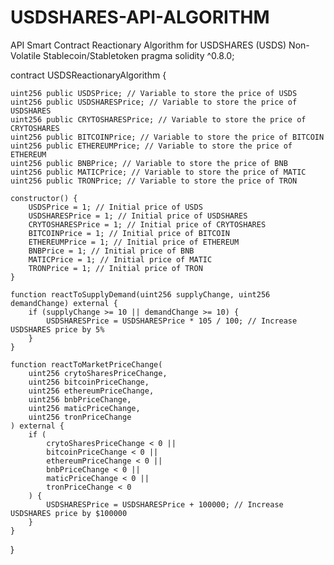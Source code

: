 # USDSHARES-API-ALGORITHM
API Smart Contract Reactionary Algorithm for USDSHARES (USDS) Non-Volatile Stablecoin/Stabletoken
pragma solidity ^0.8.0;

contract USDSReactionaryAlgorithm {
    
    uint256 public USDSPrice; // Variable to store the price of USDS
    uint256 public USDSHARESPrice; // Variable to store the price of USDSHARES
    uint256 public CRYTOSHARESPrice; // Variable to store the price of CRYTOSHARES
    uint256 public BITCOINPrice; // Variable to store the price of BITCOIN
    uint256 public ETHEREUMPrice; // Variable to store the price of ETHEREUM
    uint256 public BNBPrice; // Variable to store the price of BNB
    uint256 public MATICPrice; // Variable to store the price of MATIC
    uint256 public TRONPrice; // Variable to store the price of TRON

    constructor() {
        USDSPrice = 1; // Initial price of USDS
        USDSHARESPrice = 1; // Initial price of USDSHARES
        CRYTOSHARESPrice = 1; // Initial price of CRYTOSHARES
        BITCOINPrice = 1; // Initial price of BITCOIN
        ETHEREUMPrice = 1; // Initial price of ETHEREUM
        BNBPrice = 1; // Initial price of BNB
        MATICPrice = 1; // Initial price of MATIC
        TRONPrice = 1; // Initial price of TRON
    }

    function reactToSupplyDemand(uint256 supplyChange, uint256 demandChange) external {
        if (supplyChange >= 10 || demandChange >= 10) {
            USDSHARESPrice = USDSHARESPrice * 105 / 100; // Increase USDSHARES price by 5%
        }
    }

    function reactToMarketPriceChange(
        uint256 crytoSharesPriceChange,
        uint256 bitcoinPriceChange,
        uint256 ethereumPriceChange,
        uint256 bnbPriceChange,
        uint256 maticPriceChange,
        uint256 tronPriceChange
    ) external {
        if (
            crytoSharesPriceChange < 0 ||
            bitcoinPriceChange < 0 ||
            ethereumPriceChange < 0 ||
            bnbPriceChange < 0 ||
            maticPriceChange < 0 ||
            tronPriceChange < 0
        ) {
            USDSHARESPrice = USDSHARESPrice + 100000; // Increase USDSHARES price by $100000
        }
    }
}
